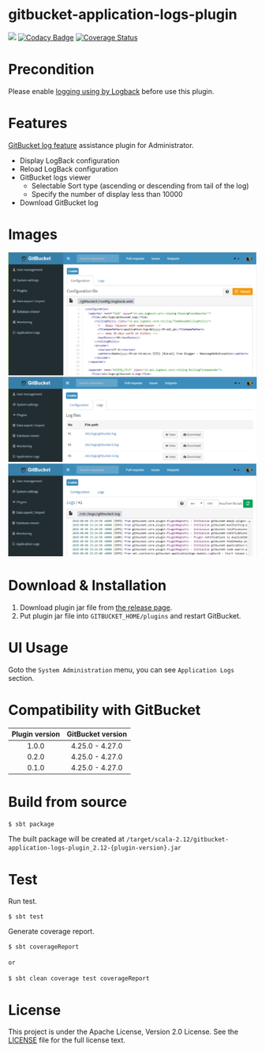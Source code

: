 # gitbucket-application-logs-plugin

[![](https://travis-ci.org/YoshinoriN/gitbucket-application-logs-plugin.svg?branch=master)](https://travis-ci.org/YoshinoriN/gitbucket-application-logs-plugin) [![Codacy Badge](https://api.codacy.com/project/badge/Grade/64706d3697aa4548b043bae8ea90cfb6)](https://www.codacy.com/app/YoshinoriN/gitbucket-application-logs-plugin?utm_source=github.com&amp;utm_medium=referral&amp;utm_content=YoshinoriN/gitbucket-application-logs-plugin&amp;utm_campaign=Badge_Grade) [![Coverage Status](https://coveralls.io/repos/github/YoshinoriN/gitbucket-application-logs-plugin/badge.svg?branch=master)](https://coveralls.io/github/YoshinoriN/gitbucket-application-logs-plugin?branch=master)

# Precondition

Please enable [logging using by Logback](https://github.com/gitbucket/gitbucket/wiki/Tracing-and-logging) before use this plugin.

# Features

[GitBucket log feature](https://github.com/gitbucket/gitbucket/wiki/Tracing-and-logging) assistance plugin for Administrator.

* Display LogBack configuration
* Reload LogBack configuration
* GitBucket logs viewer
    * Selectable Sort type (ascending or descending from tail of the log)
    * Specify the number of display less than 10000
* Download GitBucket log

# Images

![](https://raw.githubusercontent.com/YoshinoriN/gitbucket-application-logs-plugin/master/doc/images/config.png)
![](https://raw.githubusercontent.com/YoshinoriN/gitbucket-application-logs-plugin/master/doc/images/logs.png)
![](https://raw.githubusercontent.com/YoshinoriN/gitbucket-application-logs-plugin/master/doc/images/viewer.png)

# Download & Installation

1. Download plugin jar file from [the release page](//github.com/YoshinoriN/gitbucket-application-logs-plugin/releases).
2. Put plugin jar file into `GITBUCKET_HOME/plugins` and restart GitBucket.

# UI Usage

Goto the `System Administration` menu, you can see `Application Logs` section.

# Compatibility with GitBucket

|Plugin version|GitBucket version|
|:-------------:|:-------:|
|1.0.0|4.25.0 - 4.27.0|
|0.2.0|4.25.0 - 4.27.0|
|0.1.0|4.25.0 - 4.27.0|

# Build from source

```sh
$ sbt package
```

The built package will be created at `/target/scala-2.12/gitbucket-application-logs-plugin_2.12-{plugin-version}.jar`

# Test

Run test.

```
$ sbt test
```

Generate coverage report.

```
$ sbt coverageReport

or

$ sbt clean coverage test coverageReport
```

# License

This project is under the Apache License, Version 2.0 License. See the [LICENSE](./LICENSE) file for the full license text.
